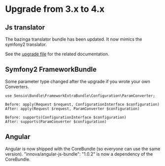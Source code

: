 Upgrade from 3.x to 4.x
=======================

Js translator
---------------

The bazinga translator bundle has been updated. It now mimics the symfony2 translator.

See the [upgrade file][1] for the related documentation.

Symfony2 FrameworkBundle
----------------------------------

Some parameter type changed after the upgrade if you wrote your own Converters.

	use Sensio\Bundle\FrameworkExtraBundle\Configuration\ParamConverter;

	Before: apply(Request $request, ConfigurationInterface $configuration)
	After: apply(Request $request, ParamConverter $configuration)

	Before: supports(ConfigurationInterface $configuration)
	After: supports(ParamConverter $configuration)

[1]: https://github.com/willdurand/BazingaJsTranslationBundle/blob/master/UPGRADE.md

Angular
---------

Angular is now shipped with the CoreBundle (so everyone can use the same version).
"innova/angular-js-bundle": "1.0.2" is now a dependency of the CoreBundle.
